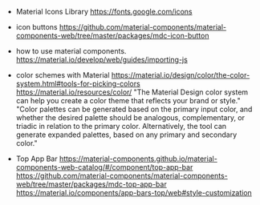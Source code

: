 - Material Icons Library
<https://fonts.google.com/icons>

- icon buttons
<https://github.com/material-components/material-components-web/tree/master/packages/mdc-icon-button>

- how to use material components.
<https://material.io/develop/web/guides/importing-js>

- color schemes with Material
<https://material.io/design/color/the-color-system.html#tools-for-picking-colors>
<https://material.io/resources/color/>
"The Material Design color system can help you create a color theme that reflects your brand or style."
"Color palettes can be generated based on the primary input color, and whether the desired palette should be analogous, complementary, or triadic in relation to the primary color.
Alternatively, the tool can generate expanded palettes, based on any primary and secondary color."

- Top App Bar
<https://material-components.github.io/material-components-web-catalog/#/component/top-app-bar>
<https://github.com/material-components/material-components-web/tree/master/packages/mdc-top-app-bar>
<https://material.io/components/app-bars-top/web#style-customization>

